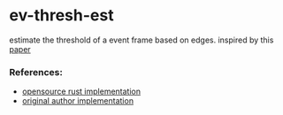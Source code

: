 # ev-thresh-est

estimate the threshold of a event frame based on edges. inspired by this [paper](https://arxiv.org/abs/1811.10180)

### References:
- [opensource rust implementation](https://github.com/ac-freeman/davis-EDI-rs)
- [original author implementation](https://github.com/panpanfei/Bringing-a-Blurry-Frame-Alive-at-High-Frame-Rate-with-an-Event-Camera)